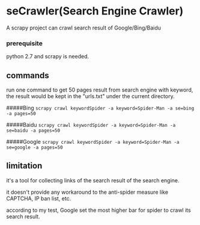 # seCrawler(Search Engine Crawler)
A scrapy project can crawl search result of Google/Bing/Baidu

### prerequisite
python 2.7 and scrapy is needed.


## commands

run one command to get 50 pages result from search engine with keyword, the result would be kept in the "urls.txt" under the current directory.


#####Bing
```scrapy crawl keywordSpider -a keyword=Spider-Man -a se=bing -a pages=50```

#####Baidu
```scrapy crawl keywordSpider -a keyword=Spider-Man -a se=baidu -a pages=50```

#####Google
```scrapy crawl keywordSpider -a keyword=Spider-Man -a se=google -a pages=50```



## limitation
it's a tool for collecting links of the search result of the search engine.

it doesn't provide any workaround to the anti-spider measure like CAPTCHA, IP ban list, etc. 

according to my test, Google set the most higher bar for spider to crawl its search result.

